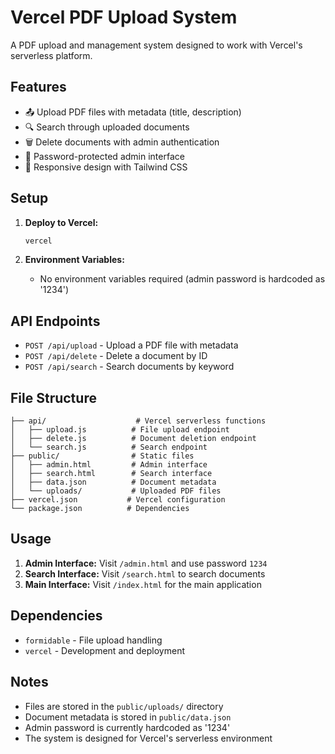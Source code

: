 # Vercel PDF Upload System

A PDF upload and management system designed to work with Vercel's serverless platform.

## Features

- 📤 Upload PDF files with metadata (title, description)
- 🔍 Search through uploaded documents
- 🗑️ Delete documents with admin authentication
- 🔐 Password-protected admin interface
- 📱 Responsive design with Tailwind CSS

## Setup

1. **Deploy to Vercel:**
   ```bash
   vercel
   ```

2. **Environment Variables:**
   - No environment variables required (admin password is hardcoded as '1234')

## API Endpoints

- `POST /api/upload` - Upload a PDF file with metadata
- `POST /api/delete` - Delete a document by ID
- `POST /api/search` - Search documents by keyword

## File Structure

```
├── api/                    # Vercel serverless functions
│   ├── upload.js          # File upload endpoint
│   ├── delete.js          # Document deletion endpoint
│   └── search.js          # Search endpoint
├── public/                # Static files
│   ├── admin.html         # Admin interface
│   ├── search.html        # Search interface
│   ├── data.json          # Document metadata
│   └── uploads/           # Uploaded PDF files
├── vercel.json           # Vercel configuration
└── package.json          # Dependencies
```

## Usage

1. **Admin Interface:** Visit `/admin.html` and use password `1234`
2. **Search Interface:** Visit `/search.html` to search documents
3. **Main Interface:** Visit `/index.html` for the main application

## Dependencies

- `formidable` - File upload handling
- `vercel` - Development and deployment

## Notes

- Files are stored in the `public/uploads/` directory
- Document metadata is stored in `public/data.json`
- Admin password is currently hardcoded as '1234'
- The system is designed for Vercel's serverless environment 